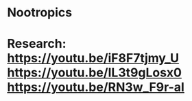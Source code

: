 # Nootropics
# Research: https://youtu.be/iF8F7tjmy_U https://youtu.be/IL3t9gLosx0 https://youtu.be/RN3w_F9r-aI
